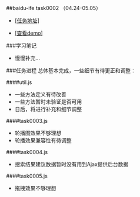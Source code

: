##baidu-ife task0002 （04.24-05.05）

- [[任务地址]](https://github.com/baidu-ife/ife/tree/master/task/task0002)

- [[查看demo]](http://www.chen9.info/task0002/task0002.html)


###学习笔记
* 慢慢补充...

###任务进程
总体基本完成，一些细节有待更正和调整：

####util.js
* 一些方法定义有待改善
* 一些方法暂时未验证是否可用
* 日后，将进行补充和细节调整

####task0003.js
* 轮播图效果不够理想
* 轮播效果兼容性有待调整

####task0004.js
* 搜索结果建议数据暂时没有用到Ajax提供后台数据

####task0005.js
* 拖拽效果不够理想
